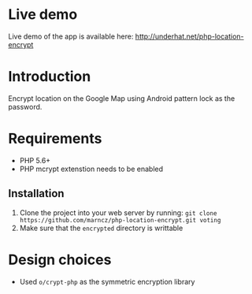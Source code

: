# Live demo

Live demo of the app is available here: http://underhat.net/php-location-encrypt

# Introduction
Encrypt location on the Google Map using Android pattern lock as the password.

# Requirements

- PHP 5.6+
- PHP mcrypt extenstion needs to be enabled

## Installation
1. Clone the project into your web server by running:  `git clone https://github.com/marncz/php-location-encrypt.git voting`
2. Make sure that the `encrypted` directory is writtable

# Design choices
- Used `o/crypt-php` as the symmetric encryption library
